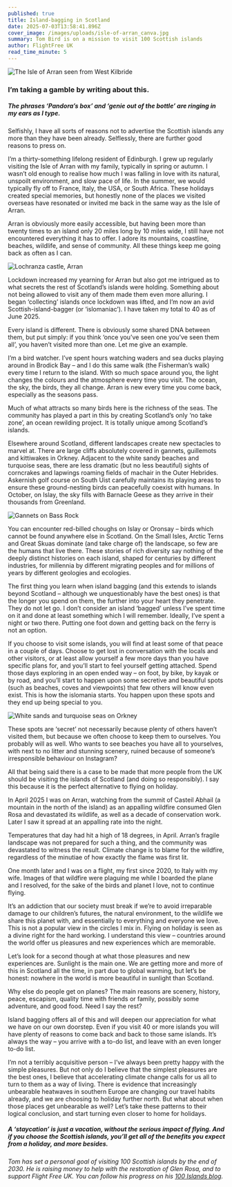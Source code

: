 ```yaml
---
published: true
title: Island-bagging in Scotland
date: 2025-07-03T13:58:41.896Z
cover_image: /images/uploads/isle-of-arran_canva.jpg
summary: Tom Bird is on a mission to visit 100 Scottish islands
author: FlightFree UK
read_time_minute: 5
---
```

![](/images/uploads/isle-of-arran_canva-large.jpg "The Isle of Arran seen from West Kilbride")

### I’m taking a gamble by writing about this. 

##### The phrases ‘Pandora’s box’ and ‘genie out of the bottle’ are ringing in my ears as I type. 

Selfishly, I have all sorts of reasons not to advertise the Scottish islands any more than they have been already. Selflessly, there are further good reasons to press on.

I’m a thirty-something lifelong resident of Edinburgh. I grew up regularly visiting the Isle of Arran with my family, typically in spring or autumn. I wasn’t old enough to realise how much I was falling in love with its natural, unspoilt environment, and slow pace of life. In the summer, we would typically fly off to France, Italy, the USA, or South Africa. These holidays created special memories, but honestly none of the places we visited overseas have resonated or invited me back in the same way as the Isle of Arran. 

Arran is obviously more easily accessible, but having been more than twenty times to an island only 20 miles long by 10 miles wide, I still have not encountered everything it has to offer. I adore its mountains, coastline, beaches, wildlife, and sense of community. All these things keep me going back as often as I can.

![](/images/uploads/lochranza-castle-arran_canva.jpg "Lochranza castle, Arran")

Lockdown increased my yearning for Arran but also got me intrigued as to what secrets the rest of Scotland’s islands were holding. Something about not being allowed to visit any of them made them even more alluring. I began ‘collecting’ islands once lockdown was lifted, and I’m now an avid Scottish-island-bagger (or ‘islomaniac’). I have taken my total to 40 as of June 2025.

Every island is different. There is obviously some shared DNA between them, but put simply: if you think ‘once you’ve seen one you’ve seen them all’, you haven’t visited more than one. Let me give an example.

I’m a bird watcher. I’ve spent hours watching waders and sea ducks playing around in Brodick Bay – and I do this same walk (the Fisherman’s walk) every time I return to the island. With so much space around you, the light changes the colours and the atmosphere every time you visit. The ocean, the sky, the birds, they all change. Arran is new every time you come back, especially as the seasons pass.

Much of what attracts so many birds here is the richness of the seas. The community has played a part in this by creating Scotland’s only ‘no take zone’, an ocean rewilding project. It is totally unique among Scotland’s islands. 

Elsewhere around Scotland, different landscapes create new spectacles to marvel at. There are large cliffs absolutely covered in gannets, guillemots and kittiwakes in Orkney. Adjacent to the white sandy beaches and turquoise seas, there are less dramatic (but no less beautiful) sights of corncrakes and lapwings roaming fields of machair in the Outer Hebrides. Askernish golf course on South Uist carefully maintains its playing areas to ensure these ground-nesting birds can peacefully coexist with humans. In October, on Islay, the sky fills with Barnacle Geese as they arrive in their thousands from Greenland. 

![](/images/uploads/gannets_canva.jpg "Gannets on Bass Rock")

You can encounter red-billed choughs on Islay or Oronsay – birds which cannot be found anywhere else in Scotland. On the Small Isles, Arctic Terns and Great Skuas dominate (and take charge of) the landscape, so few are the humans that live there. These stories of rich diversity say nothing of the deeply distinct histories on each island, shaped for centuries by different industries, for millennia by different migrating peoples and for millions of years by different geologies and ecologies.

The first thing you learn when island bagging (and this extends to islands beyond Scotland – although we unquestionably have the best ones) is that the longer you spend on them, the further into your heart they penetrate. They do not let go. I don’t consider an island ‘bagged’ unless I’ve spent time on it and done at least something which I will remember. Ideally, I’ve spent a night or two there. Putting one foot down and getting back on the ferry is not an option.

If you choose to visit some islands, you will find at least some of that peace in a couple of days. Choose to get lost in conversation with the locals and other visitors, or at least allow yourself a few more days than you have specific plans for, and you’ll start to feel yourself getting attached. Spend those days exploring in an open ended way – on foot, by bike, by kayak or by road, and you’ll start to happen upon some secretive and beautiful spots (such as beaches, coves and viewpoints) that few others will know even exist. This is how the islomania starts. You happen upon these spots and they end up being special to you.

![](/images/uploads/orkney_canva.jpg "White sands and turquoise seas on Orkney")

These spots are ‘secret’ not necessarily because plenty of others haven’t visited them, but because we often choose to keep them to ourselves. You probably will as well. Who wants to see beaches you have all to yourselves, with next to no litter and stunning scenery, ruined because of someone’s irresponsible behaviour on Instagram?

All that being said there is a case to be made that more people from the UK should be visiting the islands of Scotland (and doing so responsibly). I say this because it is the perfect alternative to flying on holiday.

In April 2025 I was on Arran, watching from the summit of Casteil Abhail (a mountain in the north of the island) as an appalling wildfire consumed Glen Rosa and devastated its wildlife, as well as a decade of conservation work. Later I saw it spread at an appalling rate into the night.

Temperatures that day had hit a high of 18 degrees, in April. Arran’s fragile landscape was not prepared for such a thing, and the community was devastated to witness the result. Climate change is to blame for the wildfire, regardless of the minutiae of how exactly the flame was first lit.

O﻿ne month later and I was on a flight, my first since 2020, to Italy with my wife. Images of that wildfire were plaguing me while I boarded the plane and I resolved, for the sake of the birds and planet I love, not to continue flying. 

It’s an addiction that our society must break if we’re to avoid irreparable damage to our children’s futures, the natural environment, to the wildlife we share this planet with, and essentially to everything and everyone we love. This is not a popular view in the circles I mix in. Flying on holiday is seen as a divine right for the hard working. I understand this view – countries around the world offer us pleasures and new experiences which are memorable.

Let’s look for a second though at what those pleasures and new experiences are. Sunlight is the main one. We are getting more and more of this in Scotland all the time, in part due to global warming, but let’s be honest: nowhere in the world is more beautiful in sunlight than Scotland. 

Why else do people get on planes? The main reasons are scenery, history, peace, escapism, quality time with friends or family, possibly some adventure, and good food. Need I say the rest?

Island bagging offers all of this and will deepen our appreciation for what we have on our own doorstep. Even if you visit 40 or more islands you will have plenty of reasons to come back and back to those same islands. It’s always the way – you arrive with a to-do list, and leave with an even longer to-do list.

I’m not a terribly acquisitive person – I’ve always been pretty happy with the simple pleasures. But not only do I believe that the simplest pleasures are the best ones, I believe that accelerating climate change calls for us all to turn to them as a way of living. There is evidence that increasingly unbearable heatwaves in southern Europe are changing our travel habits already, and we are choosing to holiday further north. But what about when those places get unbearable as well? Let’s take these patterns to their logical conclusion, and start turning even closer to home for holidays. 

##### A ‘staycation’ is just a vacation, without the serious impact of flying. And if you choose the Scottish islands, you’ll get all of the benefits you expect from a holiday, and more besides.

*T﻿om has set a personal goal of visiting 100 Scottish islands by the end of 2030. He is raising money to help with the restoration of Glen Rosa, and to support Flight Free UK. You can follow his progress on his [100 Islands blog](https://100islandsblog.wordpress.com/).*